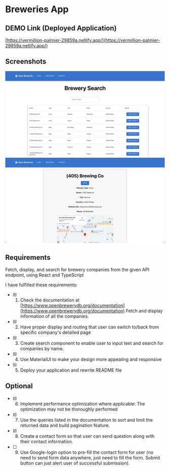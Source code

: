 # Breweries App

## DEMO Link (Deployed Application)
[https://vermillion-palmier-29859a.netlify.app/](https://vermillion-palmier-29859a.netlify.app/)

## Screenshots

<img src="images/React_Breweries_1.png"  width="1000"/>
<img src="images/React_Breweries_2.png"  width="1000"/>

## Requirements
Fetch, display, and search for brewery companies from the given API endpoint, using React and TypeScript

I have fulfilled these requirements:

- [x] 1. Check the documentation at [https://www.openbrewerydb.org/documentation](https://www.openbrewerydb.org/documentation) Fetch and display information of all the companies.

- [x] 2. Have proper display and routing that user can switch to/back from specific company's detailed page

- [x] 3. Create search component to enable user to input text and search for companies by name.

- [x] 4. Use MaterialUI to make your design more appealing and responsive

- [x] 5. Deploy your application and rewrite README file

## Optional

- [x] 6. Implement performance optimization where applicable: The optimization may not be thoroughly performed
- [x] 7. Use the queries listed in the documentation to sort and limit the returned data and build pagination feature.

- [x] 8. Create a contact form so that user can send question along with their contact information.

- [ ] 9. Use Google-login option to pre-fill the contact form for user (no need to send form data anywhere, just need to fill the form. Submit button can just alert user of successful submission).

